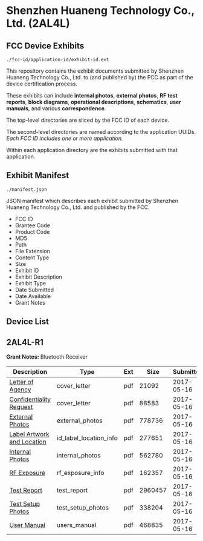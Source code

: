 # Shenzhen Huaneng Technology Co., Ltd. (2AL4L)
## FCC Device Exhibits

```
./fcc-id/application-id/exhibit-id.ext
```

This repository contains the exhibit documents submitted by Shenzhen Huaneng Technology Co., Ltd. to (and published by) the FCC as part of the device certification process.

These exhibits can include **internal photos**, **external photos**, **RF test reports**, **block diagrams**, **operational descriptions**, **schematics**, **user manuals**, and various **correspondence**.

The top-level directories are sliced by the FCC ID of each device.

The second-level directories are named according to the application UUIDs. *Each FCC ID includes one or more application.*

Within each application directory are the exhibits submitted with that application. 

## Exhibit Manifest

```
./manifest.json
```

JSON manifest which describes each exhibit submitted by Shenzhen Huaneng Technology Co., Ltd. and published by the FCC.

- FCC ID
- Grantee Code
- Product Code
- MD5
- Path
- File Extension
- Content Type
- Size
- Exhibit ID
- Exhibit Description
- Exhibit Type
- Date Submitted
- Date Available
- Grant Notes

## Device List
## 2AL4L-R1
**Grant Notes:** Bluetooth Receiver

| Description | Type | Ext | Size | Submitted | Available |
| ----------- | ---- | --- | ---- | --------- | --------- |
| [Letter of Agency](2AL4L-R1/1b318229d2d2753be66dba437aeb40ec/3393637.pdf) | cover_letter | pdf | 21092 | 2017-05-16 | 2017-05-16 |
| [Confidentiality Request](2AL4L-R1/1b318229d2d2753be66dba437aeb40ec/3393638.pdf) | cover_letter | pdf | 88583 | 2017-05-16 | 2017-05-16 |
| [External Photos](2AL4L-R1/1b318229d2d2753be66dba437aeb40ec/3393645.pdf) | external_photos | pdf | 778736 | 2017-05-16 | 2017-05-16 |
| [Label Artwork and Location](2AL4L-R1/1b318229d2d2753be66dba437aeb40ec/3393646.pdf) | id_label_location_info | pdf | 277651 | 2017-05-16 | 2017-05-16 |
| [Internal Photos](2AL4L-R1/1b318229d2d2753be66dba437aeb40ec/3393647.pdf) | internal_photos | pdf | 562780 | 2017-05-16 | 2017-05-16 |
| [RF Exposure](2AL4L-R1/1b318229d2d2753be66dba437aeb40ec/3393648.pdf) | rf_exposure_info | pdf | 162357 | 2017-05-16 | 2017-05-16 |
| [Test Report](2AL4L-R1/1b318229d2d2753be66dba437aeb40ec/3393643.pdf) | test_report | pdf | 2960457 | 2017-05-16 | 2017-05-16 |
| [Test Setup Photos](2AL4L-R1/1b318229d2d2753be66dba437aeb40ec/3393644.pdf) | test_setup_photos | pdf | 338204 | 2017-05-16 | 2017-05-16 |
| [User Manual](2AL4L-R1/1b318229d2d2753be66dba437aeb40ec/3393639.pdf) | users_manual | pdf | 468835 | 2017-05-16 | 2017-05-16 |
